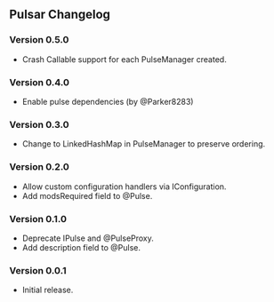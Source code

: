 ## Pulsar Changelog

### Version 0.5.0
- Crash Callable support for each PulseManager created.

### Version 0.4.0
- Enable pulse dependencies (by @Parker8283)

### Version 0.3.0
- Change to LinkedHashMap in PulseManager to preserve ordering.

### Version 0.2.0
- Allow custom configuration handlers via IConfiguration.
- Add modsRequired field to @Pulse.

### Version 0.1.0
- Deprecate IPulse and @PulseProxy.
- Add description field to @Pulse.

### Version 0.0.1
- Initial release.
